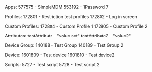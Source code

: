 
Apps:
577575 - SimpleMDM
553192 - 1Password 7

Profiles:
172801 - Restriction test profiles
172802 - Log in screen

Custom Profiles:
172804 - Custom Profile 1
172805 - Custom Profile 2

Attributes:
testAttribute - "value set"
testAttribute2 - "value2"

Device Group:
140188 - Test Group
140189 - Test Group 2

Device:
1601809 - Test device
1601810 - Test device2

Scripts:
5727 - Test script
5728 - Test script 2